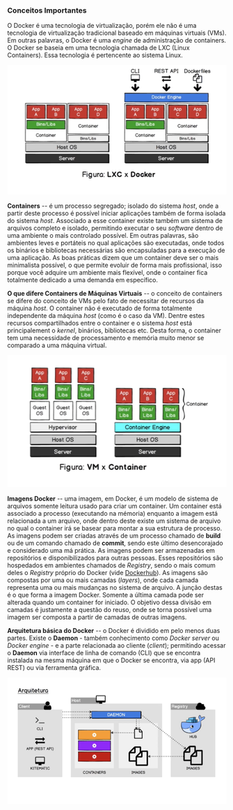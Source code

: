 ### Conceitos Importantes
O Docker é uma tecnologia de virtualização, porém ele não é uma tecnologia de virtualização tradicional baseado em máquinas virtuais (VMs). Em outras palavras, o Docker é uma _engine_ de administração de containers. O Docker se baseia em uma tecnologia chamada de LXC (Linux Containers). Essa tecnologia é pertencente ao sistema Linux.

![LXC vs Docker illustration](https://github.com/islanrodrigues/my-personal-annotations/blob/master/images/docker/lxc_vs_docker.png)

**Containers** -- é um processo segregado; isolado do sistema _host_, onde a partir deste processo é possível iniciar aplicações também de forma isolada do sistema _host_. Associado a esse container existe também um sistema de arquivos completo e isolado, permitindo executar o seu _software_ dentro de uma ambiente o mais controlado possível. Em outras palavras, são ambientes leves e portáteis no qual aplicações são executadas, onde todos os binários e bibliotecas necessárias são encapsuladas para a execução de uma aplicação. As boas práticas dizem que um container deve ser o mais minimalista possível, o que permite evoluir de forma mais profissional, isso porque você adquire um ambiente mais flexível, onde o container fica totalmente dedicado a uma demanda em específico.


**O que difere Containers de Máquinas Virtuais** -- o conceito de containers se difere do conceito de VMs pelo fato de necessitar de recursos da máquina _host_. O container não é executado de forma totalmente independente da máquina _host_ (como é o caso da VM). Dentre estes recursos compartilhados entre o container e o sistema _host_ está principalement o _kernel_, binários, bibliotecas etc. Desta forma, o container tem uma necessidade de processamento e memória muito menor se comparado a uma máquina virtual.

![VM vs Container illustration](https://github.com/islanrodrigues/my-personal-annotations/blob/master/images/docker/vm_vs_container.png)

**Imagens Docker** -- uma imagem, em Docker, é um modelo de sistema de arquivos somente leitura usado para criar um container. Um container está associado a processo (executando na mémoria) enquanto a imagem está relacionada a um arquivo, onde dentro deste existe um sistema de arquivo no qual o container irá se basear para montar a sua estrutura de processo. As imagens podem ser criadas através de um processo chamado de **build** ou de um comando chamado de **commit**, sendo este último desencorajado e considerado uma má prática. As imagens podem ser armazenadas em repositórios e disponibilizados para outras pessoas. Esses repositórios são hospedados em ambientes chamados de _Registry_, sendo o mais comum deles o _Registry_ próprio do Docker (vide [Dockerhub](https://hub.docker.com/)). As imagens são compostas por uma ou mais camadas (_layers_), onde cada camada representa uma ou mais mudanças no sistema de arquivo. A junção destas é o que forma a imagem Docker. Somente a última camada pode ser alterada quando um container for iniciado. O objetivo dessa divisão em camadas é justamente a questão do reuso, onde se torna possível uma imagem ser composta a partir de camadas de outras imagens.

**Arquitetura básica do Docker** -- o Docker é dividido em pelo menos duas partes. Existe o **Daemon** - também conhecimento como _Docker server_ ou _Docker engine_ - e a parte relacionada ao cliente (_client_); permitindo acessar o **Daemon** via interface de linha de comando (CLI) que se encontra instalada na mesma máquina em que o Docker se encontra, via app (API REST) ou via ferramenta gráfica.

![Docker Architecture illustration](https://github.com/islanrodrigues/my-personal-annotations/blob/master/images/docker/docker_architecture.png)



